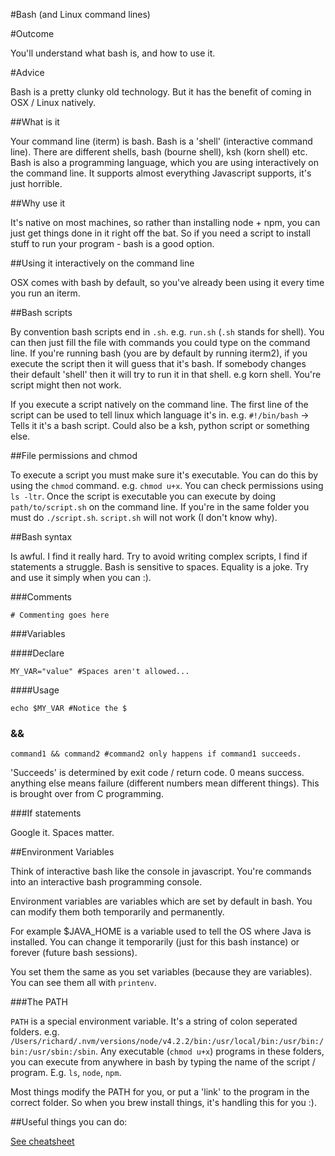 #Bash (and Linux command lines)

#Outcome

You'll understand what bash is, and how to use it.

#Advice

Bash is a pretty clunky old technology. But it has the benefit of coming in OSX / Linux natively.

##What is it

Your command line (iterm) is bash. Bash is a 'shell' (interactive command line). There are different shells, bash (bourne shell), ksh (korn shell) etc. Bash is also a programming language, which you are using interactively on the command line. It supports almost everything Javascript supports, it's just horrible.

##Why use it

It's native on most machines, so rather than installing node + npm, you can just get things done in it right off the bat. So if you need a script to install stuff to run your program - bash is a good option.

##Using it interactively on the command line

OSX comes with bash by default, so you've already been using it every time you run an iterm.

##Bash scripts

By convention bash scripts end in `.sh`. e.g. `run.sh` (`.sh` stands for shell). You can then just fill the file with commands you could type on the command line. If you're running bash (you are by default by running iterm2), if you execute the script then it will guess that it's bash. If somebody changes their default 'shell' then it will try to run it in that shell. e.g korn shell. You're script might then not work.

If you execute a script natively on the command line. The first line of the script can be used to tell linux which language it's in. e.g. `#!/bin/bash` -> Tells it it's a bash script. Could also be a ksh, python script or something else.

##File permissions and chmod

To execute a script you must make sure it's executable. You can do this by using the `chmod` command. e.g. `chmod u+x`. You can check permissions using `ls -ltr`. Once the script is executable you can execute by doing `path/to/script.sh` on the command line. If you're in the same folder you must do `./script.sh`. `script.sh` will not work (I don't know why).


##Bash syntax

Is awful. I find it really hard. Try to avoid writing complex scripts, I find if statements a struggle. Bash is sensitive to spaces. Equality is a joke. Try and use it simply when you can :).

###Comments

`# Commenting goes here`

###Variables

####Declare

`MY_VAR="value" #Spaces aren't allowed...`

####Usage

`echo $MY_VAR #Notice the $`

### &&

`command1 && command2 #command2 only happens if command1 succeeds.`

'Succeeds' is determined by exit code / return code. 0 means success. anything else means failure (different numbers mean different things). This is brought over from C programming.

###If statements

Google it. Spaces matter.

##Environment Variables

Think of interactive bash like the console in javascript. You're commands into an interactive bash programming console.

Environment variables are variables which are set by default in bash. You can modify them both temporarily and permanently.

For example $JAVA_HOME is a variable used to tell the OS where Java is installed. You can change it temporarily (just for this bash instance) or forever (future bash sessions).

You set them the same as you set variables (because they are variables). You can see them all with `printenv`.

###The PATH

`PATH` is a special environment variable. It's a string of colon seperated folders. e.g. `/Users/richard/.nvm/versions/node/v4.2.2/bin:/usr/local/bin:/usr/bin:/bin:/usr/sbin:/sbin`. Any executable (`chmod u+x`) programs in these folders, you can execute from anywhere in bash by typing the name of the script / program. E.g. `ls`, `node`, `npm`.

Most things modify the PATH for you, or put a 'link' to the program in the correct folder. So when you brew install things, it's handling this for you :).

##Useful things you can do:

[See cheatsheet]('../resources/bash-cheat-sheet.md')

